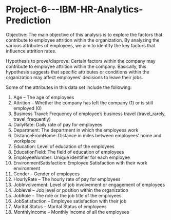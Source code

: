 # Project-6---IBM-HR-Analytics-Prediction

Objective: The main objective of this analysis is to explore the factors that contribute to employee attrition within the organization. By analyzing the various attributes of employees, we aim to identify the key factors that influence attrition rates. 

Hypothesis to prove/disprove: Certain factors within the company may contribute to employee attrition within the company. Basically, this hypothesis suggests that specific attributes or conditions within the organization may affect employees’ decisions to leave their jobs. 

Some of the attributes in this data set include the following:
1.	Age – The age of employees
2.	Attrition – Whether the company has left the company (1) or is still employed (0)
3.	Business Travel: Frequency of employee’s business travel (travel_rarely, travel_frequently)
4.	DailyRate: Daily rate of pay for employees
5.	Department: The department in which the employees work
6.	DistanceFromHome: Distance in miles between employees’ home and workplace
7.	Education: Level of education of the employees
8.	EducationField: The field of education of employees
9.	EmployeeNumber: Unique identifier for each employee
10.	EnvironmentSatisfaction: Employee Satisfaction with their work environment
11.	Gender – Gender of employees
12.	HourlyRate – The hourly rate of pay for employees
13.	JobInvolvement: Level of job involvement or engagement of employees
14.	Joblevel – Job level or position within the organization
15.	JobRole – The role or the job title of the employees
16.	JobSatisfaction – Employee satisfaction with their job
17.	Marital Status – Marital Status of employees
18.	MonthlyIncome – Monthly income of all the employees
